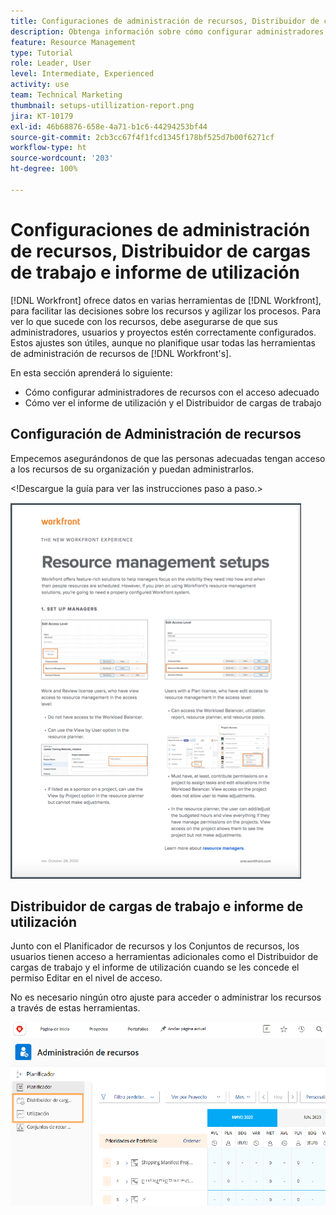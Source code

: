 ```yaml
---
title: Configuraciones de administración de recursos, Distribuidor de cargas de trabajo e informe de utilización
description: Obtenga información sobre cómo configurar administradores de recursos con el acceso adecuado y cómo ver el informe de utilización y el Distribuidor de cargas de trabajo.
feature: Resource Management
type: Tutorial
role: Leader, User
level: Intermediate, Experienced
activity: use
team: Technical Marketing
thumbnail: setups-utillization-report.png
jira: KT-10179
exl-id: 46b68876-658e-4a71-b1c6-44294253bf44
source-git-commit: 2cb3cc67f4f1fcd1345f178bf525d7b00f6271cf
workflow-type: ht
source-wordcount: '203'
ht-degree: 100%

---
```


# Configuraciones de administración de recursos, Distribuidor de cargas de trabajo e informe de utilización

[!DNL Workfront] ofrece datos en varias herramientas de [!DNL Workfront], para facilitar las decisiones sobre los recursos y agilizar los procesos. Para ver lo que sucede con los recursos, debe asegurarse de que sus administradores, usuarios y proyectos estén correctamente configurados. Estos ajustes son útiles, aunque no planifique usar todas las herramientas de administración de recursos de [!DNL Workfront's].

En esta sección aprenderá lo siguiente:

* Cómo configurar administradores de recursos con el acceso adecuado
* Cómo ver el informe de utilización y el Distribuidor de cargas de trabajo

## Configuración de Administración de recursos

Empecemos asegurándonos de que las personas adecuadas tengan acceso a los recursos de su organización y puedan administrarlos.

&lt;!Descargue la guía para ver las instrucciones paso a paso.&gt;

![Documento de configuración de Administración de recursos](assets/rm_setup01.png)


## Distribuidor de cargas de trabajo e informe de utilización

Junto con el Planificador de recursos y los Conjuntos de recursos, los usuarios tienen acceso a herramientas adicionales como el Distribuidor de cargas de trabajo y el informe de utilización cuando se les concede el permiso Editar en el nivel de acceso.

No es necesario ningún otro ajuste para acceder o administrar los recursos a través de estas herramientas.

![Equilibrador de carga de trabajo con informe de utilización](assets/rm_setup02.png)

